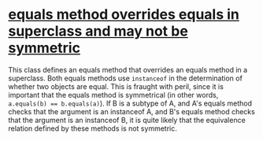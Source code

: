 # [equals method overrides equals in superclass and may not be symmetric](https://spotbugs.readthedocs.io/en/latest/bugDescriptions.html#EQ_OVERRIDING_EQUALS_NOT_SYMMETRIC)

 This class defines an equals method that overrides an equals method in a superclass. Both equals methods
use `instanceof` in the determination of whether two objects are equal. This is fraught with peril,
since it is important that the equals method is symmetrical (in other words, `a.equals(b) == b.equals(a)`).
If B is a subtype of A, and A's equals method checks that the argument is an instanceof A, and B's equals method
checks that the argument is an instanceof B, it is quite likely that the equivalence relation defined by these
methods is not symmetric.